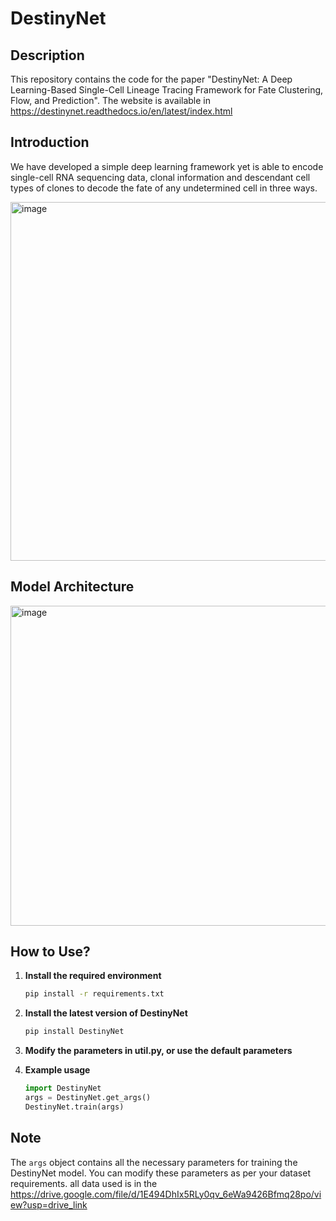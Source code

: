 # DestinyNet

## Description
This repository contains the code for the paper "DestinyNet: A Deep Learning-Based Single-Cell Lineage Tracing Framework for Fate Clustering, Flow, and Prediction".
The website is available in https://destinynet.readthedocs.io/en/latest/index.html
## **Introduction**

We have developed a simple deep learning framework yet is able to encode single-cell RNA sequencing data, clonal information and descendant cell types of clones to decode the fate of any undetermined cell in three ways.

<img width="574" alt="image" src="https://github.com/jiangsongtao/DestinyNet/assets/43131870/a9b1973f-4cd6-48bb-acd4-449999f84f01">

## **Model Architecture**

<img width="512" alt="image" src="https://github.com/jiangsongtao/DestinyNet/assets/43131870/3c89c2f7-bea7-4dd8-9488-8dfbe8709546">


## How to Use?

1. **Install the required environment**
    ```sh
    pip install -r requirements.txt
    ```
2. **Install the latest version of DestinyNet**
    ```sh
    pip install DestinyNet
    ```
3. **Modify the parameters in util.py, or use the default parameters**

4. **Example usage**
    ```python
    import DestinyNet
    args = DestinyNet.get_args()
    DestinyNet.train(args)
    ```

## Note
The `args` object contains all the necessary parameters for training the DestinyNet model. You can modify these parameters as per your dataset requirements.
all data used is in the https://drive.google.com/file/d/1E494DhIx5RLy0qv_6eWa9426Bfmq28po/view?usp=drive_link
